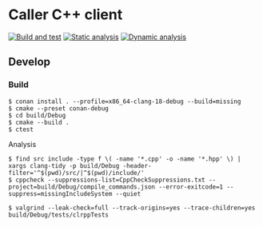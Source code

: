 # Caller C++ client

[![Build and test](https://github.com/ooonak/clrpp/actions/workflows/ci.yaml/badge.svg)](https://github.com/ooonak/clrpp/actions/workflows/ci.yaml)
[![Static analysis](https://github.com/ooonak/clrpp/actions/workflows/static-analysis.yaml/badge.svg)](https://github.com/ooonak/clrpp/actions/workflows/static-analysis.yaml)
[![Dynamic analysis](https://github.com/ooonak/clrpp/actions/workflows/dynamic-analysis.yaml/badge.svg)](https://github.com/ooonak/clrpp/actions/workflows/dynamic-analysis.yaml)

## Develop

### Build

```
$ conan install . --profile=x86_64-clang-18-debug --build=missing
$ cmake --preset conan-debug
$ cd build/Debug
$ cmake --build .
$ ctest
```

Analysis

```
$ find src include -type f \( -name '*.cpp' -o -name '*.hpp' \) | xargs clang-tidy -p build/Debug -header-filter='^$(pwd)/src/|^$(pwd)/include/'
$ cppcheck --suppressions-list=CppCheckSuppressions.txt --project=build/Debug/compile_commands.json --error-exitcode=1 --suppress=missingIncludeSystem --quiet

$ valgrind --leak-check=full --track-origins=yes --trace-children=yes build/Debug/tests/clrppTests
```
